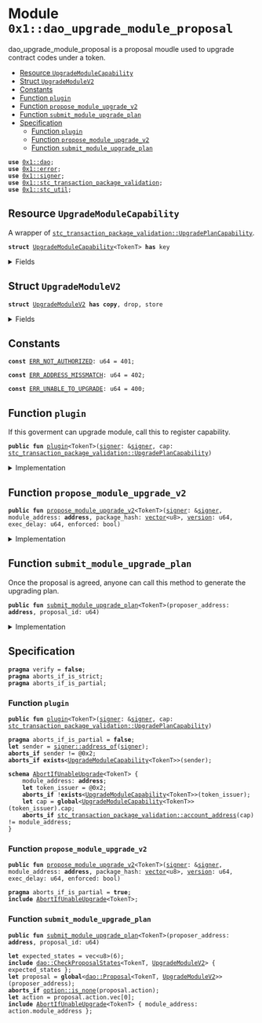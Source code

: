 
<a id="0x1_dao_upgrade_module_proposal"></a>

# Module `0x1::dao_upgrade_module_proposal`

dao_upgrade_module_proposal is a proposal moudle used to upgrade contract codes under a token.


-  [Resource `UpgradeModuleCapability`](#0x1_dao_upgrade_module_proposal_UpgradeModuleCapability)
-  [Struct `UpgradeModuleV2`](#0x1_dao_upgrade_module_proposal_UpgradeModuleV2)
-  [Constants](#@Constants_0)
-  [Function `plugin`](#0x1_dao_upgrade_module_proposal_plugin)
-  [Function `propose_module_upgrade_v2`](#0x1_dao_upgrade_module_proposal_propose_module_upgrade_v2)
-  [Function `submit_module_upgrade_plan`](#0x1_dao_upgrade_module_proposal_submit_module_upgrade_plan)
-  [Specification](#@Specification_1)
    -  [Function `plugin`](#@Specification_1_plugin)
    -  [Function `propose_module_upgrade_v2`](#@Specification_1_propose_module_upgrade_v2)
    -  [Function `submit_module_upgrade_plan`](#@Specification_1_submit_module_upgrade_plan)


<pre><code><b>use</b> <a href="dao.md#0x1_dao">0x1::dao</a>;
<b>use</b> <a href="../../move-stdlib/doc/error.md#0x1_error">0x1::error</a>;
<b>use</b> <a href="../../move-stdlib/doc/signer.md#0x1_signer">0x1::signer</a>;
<b>use</b> <a href="stc_transaction_package_validation.md#0x1_stc_transaction_package_validation">0x1::stc_transaction_package_validation</a>;
<b>use</b> <a href="stc_util.md#0x1_stc_util">0x1::stc_util</a>;
</code></pre>



<a id="0x1_dao_upgrade_module_proposal_UpgradeModuleCapability"></a>

## Resource `UpgradeModuleCapability`

A wrapper of <code><a href="stc_transaction_package_validation.md#0x1_stc_transaction_package_validation_UpgradePlanCapability">stc_transaction_package_validation::UpgradePlanCapability</a></code>.


<pre><code><b>struct</b> <a href="dao_upgrade_module_proposal.md#0x1_dao_upgrade_module_proposal_UpgradeModuleCapability">UpgradeModuleCapability</a>&lt;TokenT&gt; <b>has</b> key
</code></pre>



<details>
<summary>Fields</summary>


<dl>
<dt>
<code>cap: <a href="stc_transaction_package_validation.md#0x1_stc_transaction_package_validation_UpgradePlanCapability">stc_transaction_package_validation::UpgradePlanCapability</a></code>
</dt>
<dd>

</dd>
</dl>


</details>

<a id="0x1_dao_upgrade_module_proposal_UpgradeModuleV2"></a>

## Struct `UpgradeModuleV2`



<pre><code><b>struct</b> <a href="dao_upgrade_module_proposal.md#0x1_dao_upgrade_module_proposal_UpgradeModuleV2">UpgradeModuleV2</a> <b>has</b> <b>copy</b>, drop, store
</code></pre>



<details>
<summary>Fields</summary>


<dl>
<dt>
<code>module_address: <b>address</b></code>
</dt>
<dd>

</dd>
<dt>
<code>package_hash: <a href="../../move-stdlib/doc/vector.md#0x1_vector">vector</a>&lt;u8&gt;</code>
</dt>
<dd>

</dd>
<dt>
<code><a href="version.md#0x1_version">version</a>: u64</code>
</dt>
<dd>

</dd>
<dt>
<code>enforced: bool</code>
</dt>
<dd>

</dd>
</dl>


</details>

<a id="@Constants_0"></a>

## Constants


<a id="0x1_dao_upgrade_module_proposal_ERR_NOT_AUTHORIZED"></a>



<pre><code><b>const</b> <a href="dao_upgrade_module_proposal.md#0x1_dao_upgrade_module_proposal_ERR_NOT_AUTHORIZED">ERR_NOT_AUTHORIZED</a>: u64 = 401;
</code></pre>



<a id="0x1_dao_upgrade_module_proposal_ERR_ADDRESS_MISSMATCH"></a>



<pre><code><b>const</b> <a href="dao_upgrade_module_proposal.md#0x1_dao_upgrade_module_proposal_ERR_ADDRESS_MISSMATCH">ERR_ADDRESS_MISSMATCH</a>: u64 = 402;
</code></pre>



<a id="0x1_dao_upgrade_module_proposal_ERR_UNABLE_TO_UPGRADE"></a>



<pre><code><b>const</b> <a href="dao_upgrade_module_proposal.md#0x1_dao_upgrade_module_proposal_ERR_UNABLE_TO_UPGRADE">ERR_UNABLE_TO_UPGRADE</a>: u64 = 400;
</code></pre>



<a id="0x1_dao_upgrade_module_proposal_plugin"></a>

## Function `plugin`

If this goverment can upgrade module, call this to register capability.


<pre><code><b>public</b> <b>fun</b> <a href="dao_upgrade_module_proposal.md#0x1_dao_upgrade_module_proposal_plugin">plugin</a>&lt;TokenT&gt;(<a href="../../move-stdlib/doc/signer.md#0x1_signer">signer</a>: &<a href="../../move-stdlib/doc/signer.md#0x1_signer">signer</a>, cap: <a href="stc_transaction_package_validation.md#0x1_stc_transaction_package_validation_UpgradePlanCapability">stc_transaction_package_validation::UpgradePlanCapability</a>)
</code></pre>



<details>
<summary>Implementation</summary>


<pre><code><b>public</b> <b>fun</b> <a href="dao_upgrade_module_proposal.md#0x1_dao_upgrade_module_proposal_plugin">plugin</a>&lt;TokenT&gt;(
    <a href="../../move-stdlib/doc/signer.md#0x1_signer">signer</a>: &<a href="../../move-stdlib/doc/signer.md#0x1_signer">signer</a>,
    cap: <a href="stc_transaction_package_validation.md#0x1_stc_transaction_package_validation_UpgradePlanCapability">stc_transaction_package_validation::UpgradePlanCapability</a>,
) {
    <b>let</b> token_issuer = <a href="stc_util.md#0x1_stc_util_token_issuer">stc_util::token_issuer</a>&lt;TokenT&gt;();
    <b>assert</b>!(<a href="../../move-stdlib/doc/signer.md#0x1_signer_address_of">signer::address_of</a>(<a href="../../move-stdlib/doc/signer.md#0x1_signer">signer</a>) == token_issuer, <a href="../../move-stdlib/doc/error.md#0x1_error_unauthenticated">error::unauthenticated</a>(<a href="dao_upgrade_module_proposal.md#0x1_dao_upgrade_module_proposal_ERR_NOT_AUTHORIZED">ERR_NOT_AUTHORIZED</a>));
    <b>move_to</b>(<a href="../../move-stdlib/doc/signer.md#0x1_signer">signer</a>, <a href="dao_upgrade_module_proposal.md#0x1_dao_upgrade_module_proposal_UpgradeModuleCapability">UpgradeModuleCapability</a>&lt;TokenT&gt; { cap })
}
</code></pre>



</details>

<a id="0x1_dao_upgrade_module_proposal_propose_module_upgrade_v2"></a>

## Function `propose_module_upgrade_v2`



<pre><code><b>public</b> <b>fun</b> <a href="dao_upgrade_module_proposal.md#0x1_dao_upgrade_module_proposal_propose_module_upgrade_v2">propose_module_upgrade_v2</a>&lt;TokenT&gt;(<a href="../../move-stdlib/doc/signer.md#0x1_signer">signer</a>: &<a href="../../move-stdlib/doc/signer.md#0x1_signer">signer</a>, module_address: <b>address</b>, package_hash: <a href="../../move-stdlib/doc/vector.md#0x1_vector">vector</a>&lt;u8&gt;, <a href="version.md#0x1_version">version</a>: u64, exec_delay: u64, enforced: bool)
</code></pre>



<details>
<summary>Implementation</summary>


<pre><code><b>public</b> <b>fun</b> <a href="dao_upgrade_module_proposal.md#0x1_dao_upgrade_module_proposal_propose_module_upgrade_v2">propose_module_upgrade_v2</a>&lt;TokenT&gt;(
    <a href="../../move-stdlib/doc/signer.md#0x1_signer">signer</a>: &<a href="../../move-stdlib/doc/signer.md#0x1_signer">signer</a>,
    module_address: <b>address</b>,
    package_hash: <a href="../../move-stdlib/doc/vector.md#0x1_vector">vector</a>&lt;u8&gt;,
    <a href="version.md#0x1_version">version</a>: u64,
    exec_delay: u64,
    enforced: bool,
) <b>acquires</b> <a href="dao_upgrade_module_proposal.md#0x1_dao_upgrade_module_proposal_UpgradeModuleCapability">UpgradeModuleCapability</a> {
    <b>let</b> cap = <b>borrow_global</b>&lt;<a href="dao_upgrade_module_proposal.md#0x1_dao_upgrade_module_proposal_UpgradeModuleCapability">UpgradeModuleCapability</a>&lt;TokenT&gt;&gt;(<a href="stc_util.md#0x1_stc_util_token_issuer">stc_util::token_issuer</a>&lt;TokenT&gt;());
    <b>let</b> account_address = <a href="stc_transaction_package_validation.md#0x1_stc_transaction_package_validation_account_address">stc_transaction_package_validation::account_address</a>(&cap.cap);
    <b>assert</b>!(account_address == module_address, <a href="../../move-stdlib/doc/error.md#0x1_error_permission_denied">error::permission_denied</a>(<a href="dao_upgrade_module_proposal.md#0x1_dao_upgrade_module_proposal_ERR_ADDRESS_MISSMATCH">ERR_ADDRESS_MISSMATCH</a>));
    <a href="dao.md#0x1_dao_propose">dao::propose</a>&lt;TokenT, <a href="dao_upgrade_module_proposal.md#0x1_dao_upgrade_module_proposal_UpgradeModuleV2">UpgradeModuleV2</a>&gt;(
        <a href="../../move-stdlib/doc/signer.md#0x1_signer">signer</a>,
        <a href="dao_upgrade_module_proposal.md#0x1_dao_upgrade_module_proposal_UpgradeModuleV2">UpgradeModuleV2</a> { module_address, package_hash, <a href="version.md#0x1_version">version</a>, enforced },
        exec_delay,
    );
}
</code></pre>



</details>

<a id="0x1_dao_upgrade_module_proposal_submit_module_upgrade_plan"></a>

## Function `submit_module_upgrade_plan`

Once the proposal is agreed, anyone can call this method to generate the upgrading plan.


<pre><code><b>public</b> <b>fun</b> <a href="dao_upgrade_module_proposal.md#0x1_dao_upgrade_module_proposal_submit_module_upgrade_plan">submit_module_upgrade_plan</a>&lt;TokenT&gt;(proposer_address: <b>address</b>, proposal_id: u64)
</code></pre>



<details>
<summary>Implementation</summary>


<pre><code><b>public</b> <b>fun</b> <a href="dao_upgrade_module_proposal.md#0x1_dao_upgrade_module_proposal_submit_module_upgrade_plan">submit_module_upgrade_plan</a>&lt;TokenT&gt;(
    proposer_address: <b>address</b>,
    proposal_id: u64,
) <b>acquires</b> <a href="dao_upgrade_module_proposal.md#0x1_dao_upgrade_module_proposal_UpgradeModuleCapability">UpgradeModuleCapability</a> {
    <b>let</b> <a href="dao_upgrade_module_proposal.md#0x1_dao_upgrade_module_proposal_UpgradeModuleV2">UpgradeModuleV2</a> {
        module_address, package_hash, <a href="version.md#0x1_version">version</a>, enforced
    } = <a href="dao.md#0x1_dao_extract_proposal_action">dao::extract_proposal_action</a>&lt;
        TokenT,
        <a href="dao_upgrade_module_proposal.md#0x1_dao_upgrade_module_proposal_UpgradeModuleV2">UpgradeModuleV2</a>,
    &gt;(proposer_address, proposal_id);
    <b>let</b> cap = <b>borrow_global</b>&lt;<a href="dao_upgrade_module_proposal.md#0x1_dao_upgrade_module_proposal_UpgradeModuleCapability">UpgradeModuleCapability</a>&lt;TokenT&gt;&gt;(<a href="stc_util.md#0x1_stc_util_token_issuer">stc_util::token_issuer</a>&lt;TokenT&gt;());
    <b>let</b> account_address = <a href="stc_transaction_package_validation.md#0x1_stc_transaction_package_validation_account_address">stc_transaction_package_validation::account_address</a>(&cap.cap);
    <b>assert</b>!(account_address == module_address, <a href="../../move-stdlib/doc/error.md#0x1_error_permission_denied">error::permission_denied</a>(<a href="dao_upgrade_module_proposal.md#0x1_dao_upgrade_module_proposal_ERR_ADDRESS_MISSMATCH">ERR_ADDRESS_MISSMATCH</a>));
    <a href="stc_transaction_package_validation.md#0x1_stc_transaction_package_validation_submit_upgrade_plan_with_cap_v2">stc_transaction_package_validation::submit_upgrade_plan_with_cap_v2</a>(
        &cap.cap,
        package_hash,
        <a href="version.md#0x1_version">version</a>,
        enforced,
    );
}
</code></pre>



</details>

<a id="@Specification_1"></a>

## Specification



<pre><code><b>pragma</b> verify = <b>false</b>;
<b>pragma</b> aborts_if_is_strict;
<b>pragma</b> aborts_if_is_partial;
</code></pre>



<a id="@Specification_1_plugin"></a>

### Function `plugin`


<pre><code><b>public</b> <b>fun</b> <a href="dao_upgrade_module_proposal.md#0x1_dao_upgrade_module_proposal_plugin">plugin</a>&lt;TokenT&gt;(<a href="../../move-stdlib/doc/signer.md#0x1_signer">signer</a>: &<a href="../../move-stdlib/doc/signer.md#0x1_signer">signer</a>, cap: <a href="stc_transaction_package_validation.md#0x1_stc_transaction_package_validation_UpgradePlanCapability">stc_transaction_package_validation::UpgradePlanCapability</a>)
</code></pre>




<pre><code><b>pragma</b> aborts_if_is_partial = <b>false</b>;
<b>let</b> sender = <a href="../../move-stdlib/doc/signer.md#0x1_signer_address_of">signer::address_of</a>(<a href="../../move-stdlib/doc/signer.md#0x1_signer">signer</a>);
<b>aborts_if</b> sender != @0x2;
<b>aborts_if</b> <b>exists</b>&lt;<a href="dao_upgrade_module_proposal.md#0x1_dao_upgrade_module_proposal_UpgradeModuleCapability">UpgradeModuleCapability</a>&lt;TokenT&gt;&gt;(sender);
</code></pre>




<a id="0x1_dao_upgrade_module_proposal_AbortIfUnableUpgrade"></a>


<pre><code><b>schema</b> <a href="dao_upgrade_module_proposal.md#0x1_dao_upgrade_module_proposal_AbortIfUnableUpgrade">AbortIfUnableUpgrade</a>&lt;TokenT&gt; {
    module_address: <b>address</b>;
    <b>let</b> token_issuer = @0x2;
    <b>aborts_if</b> !<b>exists</b>&lt;<a href="dao_upgrade_module_proposal.md#0x1_dao_upgrade_module_proposal_UpgradeModuleCapability">UpgradeModuleCapability</a>&lt;TokenT&gt;&gt;(token_issuer);
    <b>let</b> cap = <b>global</b>&lt;<a href="dao_upgrade_module_proposal.md#0x1_dao_upgrade_module_proposal_UpgradeModuleCapability">UpgradeModuleCapability</a>&lt;TokenT&gt;&gt;(token_issuer).cap;
    <b>aborts_if</b> <a href="stc_transaction_package_validation.md#0x1_stc_transaction_package_validation_account_address">stc_transaction_package_validation::account_address</a>(cap) != module_address;
}
</code></pre>



<a id="@Specification_1_propose_module_upgrade_v2"></a>

### Function `propose_module_upgrade_v2`


<pre><code><b>public</b> <b>fun</b> <a href="dao_upgrade_module_proposal.md#0x1_dao_upgrade_module_proposal_propose_module_upgrade_v2">propose_module_upgrade_v2</a>&lt;TokenT&gt;(<a href="../../move-stdlib/doc/signer.md#0x1_signer">signer</a>: &<a href="../../move-stdlib/doc/signer.md#0x1_signer">signer</a>, module_address: <b>address</b>, package_hash: <a href="../../move-stdlib/doc/vector.md#0x1_vector">vector</a>&lt;u8&gt;, <a href="version.md#0x1_version">version</a>: u64, exec_delay: u64, enforced: bool)
</code></pre>




<pre><code><b>pragma</b> aborts_if_is_partial = <b>true</b>;
<b>include</b> <a href="dao_upgrade_module_proposal.md#0x1_dao_upgrade_module_proposal_AbortIfUnableUpgrade">AbortIfUnableUpgrade</a>&lt;TokenT&gt;;
</code></pre>



<a id="@Specification_1_submit_module_upgrade_plan"></a>

### Function `submit_module_upgrade_plan`


<pre><code><b>public</b> <b>fun</b> <a href="dao_upgrade_module_proposal.md#0x1_dao_upgrade_module_proposal_submit_module_upgrade_plan">submit_module_upgrade_plan</a>&lt;TokenT&gt;(proposer_address: <b>address</b>, proposal_id: u64)
</code></pre>




<pre><code><b>let</b> expected_states = vec&lt;u8&gt;(6);
<b>include</b> <a href="dao.md#0x1_dao_CheckProposalStates">dao::CheckProposalStates</a>&lt;TokenT, <a href="dao_upgrade_module_proposal.md#0x1_dao_upgrade_module_proposal_UpgradeModuleV2">UpgradeModuleV2</a>&gt; { expected_states };
<b>let</b> proposal = <b>global</b>&lt;<a href="dao.md#0x1_dao_Proposal">dao::Proposal</a>&lt;TokenT, <a href="dao_upgrade_module_proposal.md#0x1_dao_upgrade_module_proposal_UpgradeModuleV2">UpgradeModuleV2</a>&gt;&gt;(proposer_address);
<b>aborts_if</b> <a href="../../move-stdlib/doc/option.md#0x1_option_is_none">option::is_none</a>(proposal.action);
<b>let</b> action = proposal.action.vec[0];
<b>include</b> <a href="dao_upgrade_module_proposal.md#0x1_dao_upgrade_module_proposal_AbortIfUnableUpgrade">AbortIfUnableUpgrade</a>&lt;TokenT&gt; { module_address: action.module_address };
</code></pre>


[move-book]: https://starcoin.dev/move/book/SUMMARY

